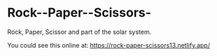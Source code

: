 # Rock--Paper--Scissors-


Rock, Paper, Scissor and part of the solar system.

You could see this online at: https://rock-paper-scissors13.netlify.app/

